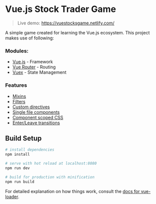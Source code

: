 # Vue.js Stock Trader Game

> Live demo: https://vuestocksgame.netlify.com/

A simple game created for learning the Vue.js ecosystem. This project makes use of following:

### Modules:

* [Vue.js](https://github.com/vuejs/vue) - Framework
* [Vue Router](https://github.com/vuejs/vue-router) - Routing
* [Vuex](https://github.com/vuejs/vuex) - State Management

### Features

* [Mixins](https://vuejs.org/v2/guide/mixins.html)
* [Filters](https://vuejs.org/v2/guide/filters.html)
* [Custom directives](https://vuejs.org/v2/guide/custom-directive.html)
* [Single file components](https://vuejs.org/v2/guide/single-file-components.html)
* [Component scoped CSS](https://vue-loader.vuejs.org/en/features/scoped-css.html)
* [Enter/Leave transitions](https://vuejs.org/v2/guide/transitions.html)

## Build Setup

``` bash
# install dependencies
npm install

# serve with hot reload at localhost:8080
npm run dev

# build for production with minification
npm run build
```

For detailed explanation on how things work, consult the [docs for vue-loader](http://vuejs.github.io/vue-loader).
